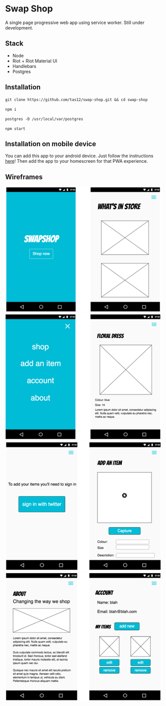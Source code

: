 # Swap Shop

A single page progressive web app using service worker. Still under development.

## Stack

+ Node
+ Riot + Riot Material UI
+ Handlebars
+ Postgres

## Installation

`git clone https://github.com/tas12/swap-shop.git && cd swap-shop`

`npm i`

`postgres -D /usr/local/var/postgres`

`npm start`

## Installation on mobile device

You can add this app to your android device. Just follow the instructions [here](https://developers.google.com/web/tools/chrome-devtools/remote-debugging/)! Then add the app to your homescreen for that PWA experience.


## Wireframes

![](wireframes/wireframes-1.png)
![](wireframes/wireframes-2.png)
![](wireframes/wireframes-3.png)
![](wireframes/wireframes-4.png)
